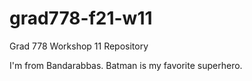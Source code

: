 # grad778-f21-w11
Grad 778 Workshop 11 Repository

I'm from Bandarabbas.
Batman is my favorite superhero.
